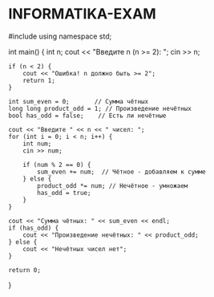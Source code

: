 # INFORMATIKA-EXAM
#include <iostream>
using namespace std;

int main() {
    int n;
    cout << "Введите n (n >= 2): ";
    cin >> n;

    if (n < 2) {
        cout << "Ошибка! n должно быть >= 2";
        return 1;
    }

    int sum_even = 0;       // Сумма чётных
    long long product_odd = 1; // Произведение нечётных
    bool has_odd = false;    // Есть ли нечётные

    cout << "Введите " << n << " чисел: ";
    for (int i = 0; i < n; i++) {
        int num;
        cin >> num;

        if (num % 2 == 0) {
            sum_even += num;  // Чётное - добавляем к сумме
        } else {
            product_odd *= num; // Нечётное - умножаем
            has_odd = true;
        }
    }

    cout << "Сумма чётных: " << sum_even << endl;
    if (has_odd) {
        cout << "Произведение нечётных: " << product_odd;
    } else {
        cout << "Нечётных чисел нет";
    }

    return 0;
}
